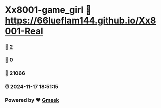 # Xx8001-game_girl :link: https://66lueflam144.github.io/Xx8001-Real 
### :page_facing_up: [2](https://66lueflam144.github.io/Xx8001-Real/tag.html) 
### :speech_balloon: 0 
### :hibiscus: 21066 
### :alarm_clock: 2024-11-17 18:51:15 
### Powered by :heart: [Gmeek](https://github.com/Meekdai/Gmeek)
